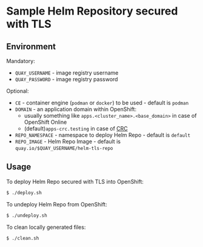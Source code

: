 # Sample Helm Repository secured with TLS

## Environment

Mandatory:
* `QUAY_USERNAME` - image registry username
* `QUAY_PASSWORD` - image registry password

Optional:
* `CE` - container engine (`podman` or `docker`) to be used - default is `podman`
* `DOMAIN` - an application domain within OpenShift:
  * usually something like `apps.<cluster_name>.<base_domain>` in case of OpenShift Online
  * (default)`apps-crc.testing` in case of [CRC](https://github.com/code-ready/crc)
* `REPO_NAMESPACE` - namespace to deploy Helm Repo - default is `default`
* `REPO_IMAGE` - Helm Repo Image - default is `quay.io/$QUAY_USERNAME/helm-tls-repo`

## Usage

To deploy Helm Repo secured with TLS into OpenShift:
```sh
$ ./deploy.sh
```

To undeploy Helm Repo from OpenShift:
```sh
$ ./undeploy.sh
```

To clean locally generated files:
```sh
$ ./clean.sh
```
